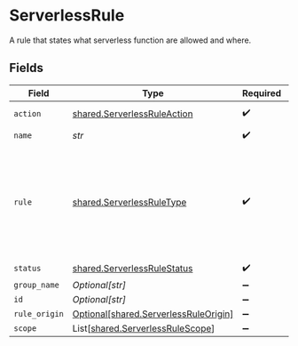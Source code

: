 # ServerlessRule

A rule that states what serverless function are allowed and where.


## Fields

| Field                                                                                                 | Type                                                                                                  | Required                                                                                              | Description                                                                                           |
| ----------------------------------------------------------------------------------------------------- | ----------------------------------------------------------------------------------------------------- | ----------------------------------------------------------------------------------------------------- | ----------------------------------------------------------------------------------------------------- |
| `action`                                                                                              | [shared.ServerlessRuleAction](../../models/shared/serverlessruleaction.md)                            | :heavy_check_mark:                                                                                    | serverless rule action                                                                                |
| `name`                                                                                                | *str*                                                                                                 | :heavy_check_mark:                                                                                    | N/A                                                                                                   |
| `rule`                                                                                                | [shared.ServerlessRuleType](../../models/shared/serverlessruletype.md)                                | :heavy_check_mark:                                                                                    | identify the serverless functions matching type. Only one of the below should be not null, and  used. |
| `status`                                                                                              | [shared.ServerlessRuleStatus](../../models/shared/serverlessrulestatus.md)                            | :heavy_check_mark:                                                                                    | N/A                                                                                                   |
| `group_name`                                                                                          | *Optional[str]*                                                                                       | :heavy_minus_sign:                                                                                    | N/A                                                                                                   |
| `id`                                                                                                  | *Optional[str]*                                                                                       | :heavy_minus_sign:                                                                                    | N/A                                                                                                   |
| `rule_origin`                                                                                         | [Optional[shared.ServerlessRuleOrigin]](../../models/shared/serverlessruleorigin.md)                  | :heavy_minus_sign:                                                                                    | N/A                                                                                                   |
| `scope`                                                                                               | List[[shared.ServerlessRuleScope](../../models/shared/serverlessrulescope.md)]                        | :heavy_minus_sign:                                                                                    | N/A                                                                                                   |